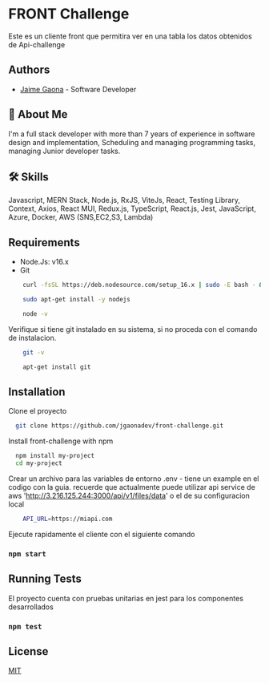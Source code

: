 # FRONT Challenge

Este es un cliente front que permitira ver en una tabla los datos obtenidos de Api-challenge

## Authors

- [Jaime Gaona](https://github.com/jgaonadev) - Software Developer


## 🚀 About Me
I'm a full stack developer with more than 7 years of experience in
software design and implementation, Scheduling and
managing programming tasks, managing Junior
developer tasks.


## 🛠 Skills
Javascript, MERN Stack, Node.js, RxJS, ViteJs, React, Testing Library, Context, Axios, React
MUI, Redux.js, TypeScript, React.js, Jest, JavaScript, Azure, Docker, AWS (SNS,EC2,S3, Lambda)


## Requirements

* Node.Js: v16.x
* Git

```bash
    curl -fsSL https://deb.nodesource.com/setup_16.x | sudo -E bash - &&\

    sudo apt-get install -y nodejs

    node -v
```

Verifique si tiene git instalado en su sistema, si no proceda con el comando de instalacion.
```bash
    git -v

    apt-get install git
```

## Installation

Clone el proyecto
```bash
  git clone https://github.com/jgaonadev/front-challenge.git
```


Install front-challenge with npm

```bash
  npm install my-project
  cd my-project
```

Crear un archivo para las variables de entorno .env - tiene un example en el codigo con la guia. recuerde que actualmente puede utilizar api service de aws 'http://3.216.125.244:3000/api/v1/files/data' o el de su configuracion local
```bash
    API_URL=https://miapi.com
```

Ejecute rapidamente el cliente con el siguiente comando
### `npm start`

## Running Tests

El proyecto cuenta con pruebas unitarias en jest para los componentes desarrollados

### `npm test`

## License

[MIT](https://choosealicense.com/licenses/mit/)